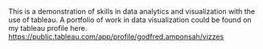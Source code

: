 This is a demonstration of skills in data analytics and visualization with the use of tableau. A portfolio of work in data visualization could be found on my tableau profile here. https://public.tableau.com/app/profile/godfred.amponsah/vizzes
